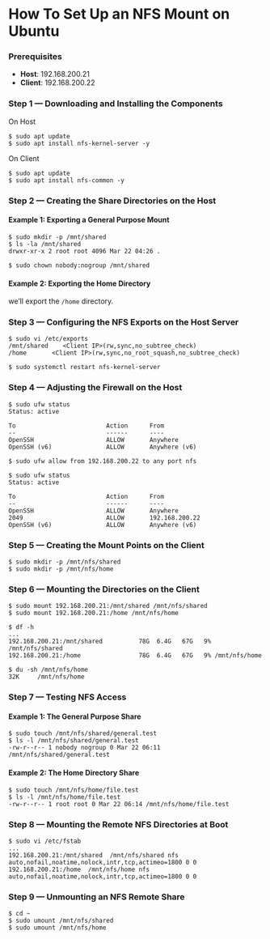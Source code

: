 # How To Set Up an NFS Mount on Ubuntu

### Prerequisites

- **Host**: 192.168.200.21
- **Client**: 192.168.200.22

### Step 1 — Downloading and Installing the Components

On Host

```
$ sudo apt update
$ sudo apt install nfs-kernel-server -y
```

On Client

```
$ sudo apt update
$ sudo apt install nfs-common -y
```

### Step 2 — Creating the Share Directories on the Host

#### Example 1: Exporting a General Purpose Mount

```
$ sudo mkdir -p /mnt/shared
$ ls -la /mnt/shared
drwxr-xr-x 2 root root 4096 Mar 22 04:26 .

$ sudo chown nobody:nogroup /mnt/shared
```

#### Example 2: Exporting the Home Directory

we’ll export the `/home` directory.

### Step 3 — Configuring the NFS Exports on the Host Server

```
$ sudo vi /etc/exports
/mnt/shared    <Client IP>(rw,sync,no_subtree_check)
/home       <Client IP>(rw,sync,no_root_squash,no_subtree_check)

$ sudo systemctl restart nfs-kernel-server
```

### Step 4 — Adjusting the Firewall on the Host

```
$ sudo ufw status
Status: active

To                         Action      From
--                         ------      ----
OpenSSH                    ALLOW       Anywhere
OpenSSH (v6)               ALLOW       Anywhere (v6)
```

```
$ sudo ufw allow from 192.168.200.22 to any port nfs
```

```
$ sudo ufw status
Status: active

To                         Action      From
--                         ------      ----
OpenSSH                    ALLOW       Anywhere
2049                       ALLOW       192.168.200.22
OpenSSH (v6)               ALLOW       Anywhere (v6)
```

### Step 5 — Creating the Mount Points on the Client

```
$ sudo mkdir -p /mnt/nfs/shared
$ sudo mkdir -p /mnt/nfs/home
```

### Step 6 — Mounting the Directories on the Client

```
$ sudo mount 192.168.200.21:/mnt/shared /mnt/nfs/shared
$ sudo mount 192.168.200.21:/home /mnt/nfs/home
```

```
$ df -h
...
192.168.200.21:/mnt/shared          78G  6.4G   67G   9% /mnt/nfs/shared
192.168.200.21:/home                78G  6.4G   67G   9% /mnt/nfs/home
```

```
$ du -sh /mnt/nfs/home
32K     /mnt/nfs/home
```

### Step 7 — Testing NFS Access

#### Example 1: The General Purpose Share

```
$ sudo touch /mnt/nfs/shared/general.test
$ ls -l /mnt/nfs/shared/general.test
-rw-r--r-- 1 nobody nogroup 0 Mar 22 06:11 /mnt/nfs/shared/general.test
```

#### Example 2: The Home Directory Share

```
$ sudo touch /mnt/nfs/home/file.test
$ ls -l /mnt/nfs/home/file.test
-rw-r--r-- 1 root root 0 Mar 22 06:14 /mnt/nfs/home/file.test
```

### Step 8 — Mounting the Remote NFS Directories at Boot

```
$ sudo vi /etc/fstab
...
192.168.200.21:/mnt/shared  /mnt/nfs/shared nfs auto,nofail,noatime,nolock,intr,tcp,actimeo=1800 0 0
192.168.200.21:/home  /mnt/nfs/home nfs auto,nofail,noatime,nolock,intr,tcp,actimeo=1800 0 0
```

### Step 9 — Unmounting an NFS Remote Share

```
$ cd ~
$ sudo umount /mnt/nfs/shared
$ sudo umount /mnt/nfs/home
```
